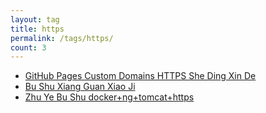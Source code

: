 ```yaml
---
layout: tag
title: https
permalink: /tags/https/
count: 3
---
```


- [GitHub Pages Custom Domains HTTPS She Ding Xin De ](https://jmln.tw/blog/2018-05-05-github-pages-custom-domain-https.html)
- [Bu Shu Xiang Guan Xiao Ji ](http://blog.willhappy.cn/2019/06/20/36-2019-06-20-fen-bu-shi-bu-shu-wen-ti-xiao-ji/)
- [Zhu Ye Bu Shu docker+ng+tomcat+https](http://blog.willhappy.cn/2018/06/13/30-2018-06-13-zhu-ye-bu-shu-docker-ng-tomcat-https/)
